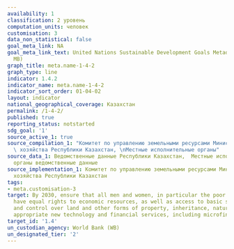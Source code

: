 ```yaml
---
availability: 1
classification: 2 уровень
computation_units: человек
customisation: 3
data_non_statistical: false
goal_meta_link: NA
goal_meta_link_text: United Nations Sustainable Development Goals Metadata (PDF 4.0
  MB)
graph_title: meta.name-1-4-2
graph_type: line
indicator: 1.4.2
indicator_name: meta.name-1-4-2
indicator_sort_order: 01-04-02
layout: indicator
national_geographical_coverage: Казахстан
permalink: /1-4-2/
published: true
reporting_status: notstarted
sdg_goal: '1'
source_active_1: true
source_compilation_1: "Комитет по управлению земельными ресурсами Министерства сельского\
  \ хозяйства Республики Казахстан, \nМестные исполнительные органы"
source_data_1: Ведомственные данные Республики Казахстан,  Местные исполнительные
  органы ведомственные данные
source_implementation_1: Комитет по управлению земельными ресурсами Министерства сельского
  хозяйства Республики Казахстан
tags:
- meta.customisation-3
target: By 2030, ensure that all men and women, in particular the poor and the vulnerable,
  have equal rights to economic resources, as well as access to basic services, ownership
  and control over land and other forms of property, inheritance, natural resources,
  appropriate new technology and financial services, including microfinance.
target_id: '1.4'
un_custodian_agency: World Bank (WB)
un_designated_tier: '2'
---
```

